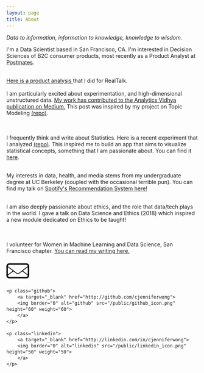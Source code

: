 ```yaml
---
layout: page
title: About
---
```


_Data to information,
information to knowledge,
knowledge to wisdom._

<p class="message">
  I'm a Data Scientist based in San Francisco, CA. I'm interested in Decision Sciences of B2C consumer products, most recently as a Product Analyst at <a href="postmates.com">Postmates</a>.     
  <br> <br>

  <a href="https://docs.google.com/presentation/d/1mnf4DD0cqGeWD-iSV1_syZfjWEAVttXzc0wUTG8CAjw/edit?usp=sharing"> Here is a product analysis </a> that I did for RealTalk.
<br>
<br>
  I am particularly excited about experimentation, and high-dimensional unstructured data. <a href="https://medium.com/analytics-vidhya/a-whole-new-meaning-to-wym-topic-modeling-with-non-negative-matrix-factorization-d8813b296e95"> My work has contributed to the Analytics Vidhya publication on Medium.</a> This post was inspired by my project on Topic Modeling <a href="https://github.com/cjenniferwong/topic_modeling/blob/master/nmf_topic_modeling_jennwong.ipynb">(repo)</a>.

  <br>
  <br>
  I frequently think and write about Statistics. Here is a recent experiment that I analyzed <a href="">(repo)</a>. This inspired me to build an app that aims to visualize statistical concepts, something that I am passionate about. You can find it <a href="mo-better.herokuapp.com">here</a>.
  <br>
  <br>

  My interests in data, health, and media stems from my undergraduate degree at UC Berkeley (coupled with the occasional terrible pun). You can find my talk on <a href="https://docs.google.com/presentation/d/1fCijsxB1O74Oe6BGo2l_QMsgWgeS-s06ebPwjCyN3Qk/edit?usp=sharing"> Spotify's Recommendation System here!</a>
  <br>
  <br>

  I am also deeply passionate about ethics, and the role that data/tech plays in the world. I gave a talk on <a ref="https://docs.google.com/presentation/d/1zWmNnnUS_rVfHccgb5P6FbvxnhyXj5Hzg5Yl1RiZhDM/edit?usp=sharing">Data Science and Ethics (2018)</a> which inspired a new module dedicated on Ethics to be taught!

  <br>
  <br>
  I volunteer for Women in Machine Learning and Data Science, San Francisco chapter. <a href="https://medium.com/wimlds-bay-area-blog/recap-wimlds-x-quora-a-night-of-data-analytics-948e6d106804"> You can read my writing here. </a>

</p>

<p class="contact_images">
    <p class="email">
        <a target="_blank" href="mailto:jennwongdatascience@gmail.com">
        <img border="0" alt="email" src="/public/mail.png"
        height="60" weight="60" align="middle">
        </a>
    </p>

    <p class="github">
        <a target="_blank" href="http://github.com/cjenniferwong">
        <img border="0" alt="github" src="/public/github_icon.png" height="60" weight="60">
        </a>
    </p>

    <p class="linkedin">
        <a target="_blank" href="http://linkedin.com/in/cjenniferwong">
        <img border="0" alt="linkedin" src="/public/linkedin_icon.png" height="50" weight="50">
        </a>
    </p>

</p>
